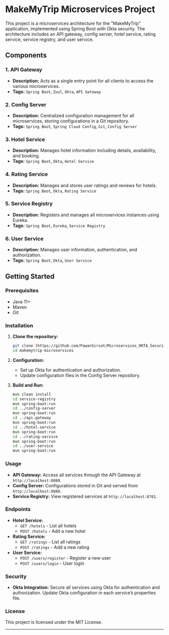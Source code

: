 
# MakeMyTrip Microservices Project

This project is a microservices architecture for the "MakeMyTrip" application, implemented using Spring Boot with Okta security. The architecture includes an API gateway, config server, hotel service, rating service, service registry, and user service.

## Components

### 1. API Gateway
- **Description:** Acts as a single entry point for all clients to access the various microservices.
- **Tags:** `Spring Boot`, `Zuul`, `Okta`, `API Gateway`

### 2. Config Server
- **Description:** Centralized configuration management for all microservices, storing configurations in a Git repository.
- **Tags:** `Spring Boot`, `Spring Cloud Config`, `Git`, `Config Server`

### 3. Hotel Service
- **Description:** Manages hotel information including details, availability, and booking.
- **Tags:** `Spring Boot`, `Okta`, `Hotel Service`

### 4. Rating Service
- **Description:** Manages and stores user ratings and reviews for hotels.
- **Tags:** `Spring Boot`, `Okta`, `Rating Service`

### 5. Service Registry
- **Description:** Registers and manages all microservices instances using Eureka.
- **Tags:** `Spring Boot`, `Eureka`, `Service Registry`

### 6. User Service
- **Description:** Manages user information, authentication, and authorization.
- **Tags:** `Spring Boot`, `Okta`, `User Service`

## Getting Started

### Prerequisites
- Java 11+
- Maven
- Git

### Installation

1. **Clone the repository:**
   ```sh
   git clone (https://github.com/PawanSirsat/Microservices_OKTA_Security.git)
   cd makemytrip-microservices
   ```

2. **Configuration:**
   - Set up Okta for authentication and authorization.
   - Update configuration files in the Config Server repository.

3. **Build and Run:**
   ```sh
   mvn clean install
   cd service-registry
   mvn spring-boot:run
   cd ../config-server
   mvn spring-boot:run
   cd ../api-gateway
   mvn spring-boot:run
   cd ../hotel-service
   mvn spring-boot:run
   cd ../rating-service
   mvn spring-boot:run
   cd ../user-service
   mvn spring-boot:run
   ```

### Usage

- **API Gateway:** Access all services through the API Gateway at `http://localhost:8080`.
- **Config Server:** Configurations stored in Git and served from `http://localhost:8888`.
- **Service Registry:** View registered services at `http://localhost:8761`.

### Endpoints

- **Hotel Service:**
  - `GET /hotels` - List all hotels
  - `POST /hotels` - Add a new hotel
- **Rating Service:**
  - `GET /ratings` - List all ratings
  - `POST /ratings` - Add a new rating
- **User Service:**
  - `POST /users/register` - Register a new user
  - `POST /users/login` - User login

### Security

- **Okta Integration:** Secure all services using Okta for authentication and authorization. Update Okta configuration in each service’s properties file.

### License

This project is licensed under the MIT License.

---
